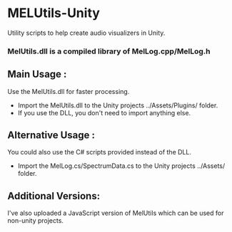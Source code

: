 # MELUtils-Unity
Utility scripts to help create audio visualizers in Unity.

### MelUtils.dll is a compiled library of MelLog.cpp/MelLog.h

## Main Usage :
Use the MelUtils.dll for faster processing.
- Import the MelUtils.dll to the Unity projects ../Assets/Plugins/ folder.
- If you use the DLL, you don't need to import anything else.

## Alternative Usage :
You could also use the C# scripts provided instead of the DLL.
- Import the MelLog.cs/SpectrumData.cs to the Unity projects ../Assets/ folder.

## Additional Versions:
I've also uploaded a JavaScript version of MelUtils which can be used for non-unity projects.
